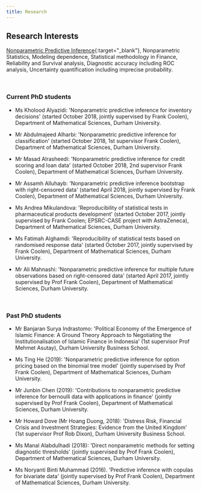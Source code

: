 ```yaml
---
title: Research
---
```


## Research Interests

[Nonparametric Predictive Inference](https://npi-statistics.com){:target="_blank"}, Nonparametric Statistics, Modeling dependence, Statistical methodology in Finance, Reliability and Survival analysis, Diagnostic accuracy including ROC analysis, Uncertainty quantification including imprecise probability.

<br>

### Current PhD students

- Ms Kholood Alyazidi: 'Nonparametric predictive inference for inventory decisions' (started October 2018, jointly supervised by Frank Coolen), Department of Mathematical Sciences, Durham University.

- Mr Abdulmajeed Alharbi: 'Nonparametric predictive inference for classification' (started October 2018, 1st supervisor Frank Coolen), Department of Mathematical Sciences, Durham University.

- Mr Masad Alrasheedi: 'Nonparametric predictive inference for credit scoring and loan data' (started October 2018, 2nd supervisor Frank Coolen), Department of Mathematical Sciences, Durham University.

- Mr Assamh Alluhayb: 'Nonparametric predictive inference bootstrap with right-censored data' (started April 2018, jointly supervised by Frank Coolen), Department of Mathematical Sciences, Durham University.

- Ms Andrea Mikulandova: 'Reproducibility of statistical tests in pharmaceutical products development' (started October 2017, jointly supervised by Frank Coolen; EPSRC-CASE project with AstraZeneca), Department of Mathematical Sciences, Durham University.

- Ms Fatimah Alghamdi: 'Reproducibility of statistical tests based on randomised response data' (started October 2017, jointly supervised by Frank Coolen), Department of Mathematical Sciences, Durham University.

- Mr Ali Mahnashi: 'Nonparametric predictive inference for multiple future observations based on right-censored data' (started April 2017, jointly supervised by Prof Frank Coolen), Department of Mathematical Sciences, Durham University.



<br>

### Past PhD students

- Mr Banjaran Surya Indrastomo: 'Political Economy of the Emergence of Islamic Finance: A Ground Theory Approach to Negotiating the Institutionalisation of Islamic Finance in Indonesia' (1st supervisor Prof Mehmet Asutay), Durham University Business School.

- Ms Ting He (2019): 'Nonparametric predictive inference for option pricing based on the binomial tree model' (jointly supervised by Prof Frank Coolen), Department of Mathematical Sciences, Durham University.

- Mr Junbin Chen (2019): 'Contributions to nonparametric predictive inference for bernoulli data with applications in finance' (jointly supervised by Prof Frank Coolen), Department of Mathematical Sciences, Durham University.

- Mr Howard Dove (Mr Hoang Duong, 2018): 'Distress Risk, Financial Crisis and Investment Strategies: Evidence from the United Kingdom' (1st supervisor Prof Rob Dixon), Durham University Business School.

- Ms Manal Alabdulhadi (2018): 'Direct nonparametric methods for setting diagnostic thresholds' (jointly supervised by Prof Frank Coolen), Department of Mathematical Sciences, Durham University.

- Ms Noryanti Binti Muhammad (2016). 'Predictive inference with copulas for bivariate data' (jointly supervised by Prof Frank Coolen), Department of Mathematical Sciences, Durham University.
